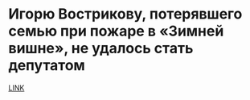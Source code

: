#  Игорю Вострикову, потерявшего семью при пожаре в «Зимней вишне», не удалось стать депутатом



[LINK](https://varlamov.ru/3086170.html)
